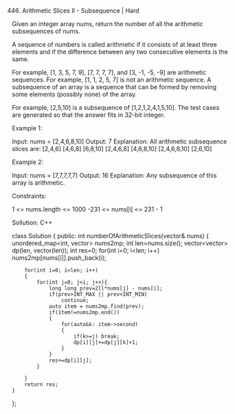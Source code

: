 446. Arithmetic Slices II - Subsequence  |  Hard

Given an integer array nums, return the number of all the arithmetic subsequences of nums.

A sequence of numbers is called arithmetic if it consists of at least three elements and if the difference between any two consecutive elements is the same.

For example, [1, 3, 5, 7, 9], [7, 7, 7, 7], and [3, -1, -5, -9] are arithmetic sequences.
For example, [1, 1, 2, 5, 7] is not an arithmetic sequence.
A subsequence of an array is a sequence that can be formed by removing some elements (possibly none) of the array.

For example, [2,5,10] is a subsequence of [1,2,1,2,4,1,5,10].
The test cases are generated so that the answer fits in 32-bit integer.

 

Example 1:

Input: nums = [2,4,6,8,10]
Output: 7
Explanation: All arithmetic subsequence slices are:
[2,4,6]
[4,6,8]
[6,8,10]
[2,4,6,8]
[4,6,8,10]
[2,4,6,8,10]
[2,6,10]

Example 2:

Input: nums = [7,7,7,7,7]
Output: 16
Explanation: Any subsequence of this array is arithmetic.
 

Constraints:

1  <= nums.length <= 1000
-231 <= nums[i] <= 231 - 1


Sollution: C++

class Solution {
public:
    int numberOfArithmeticSlices(vector<int>& nums) {
        unordered_map<int, vector<int>> nums2mp;
        int len=nums.size();
        vector<vector<int>> dp(len, vector<int>(len));
        int res=0;
        for(int i=0; i<len; i++)
            nums2mp[nums[i]].push_back(i);
        
        for(int i=0; i<len; i++)
        {
            for(int j=0; j<i; j++){
                long long prev=2ll*nums[j] - nums[i];
                if(prev>INT_MAX || prev<INT_MIN)
                    continue;
                auto item = nums2mp.find(prev);
                if(item!=nums2mp.end())
                {
                    for(auto&k: item->second)
                    {
                        if(k>=j) break;
                        dp[i][j]+=dp[j][k]+1;
                    }
                }
                res+=dp[i][j];
            }
            
        }
        return res;
    }
};